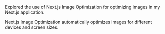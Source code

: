 Explored the use of Next.js Image Optimization for optimizing images in my Next.js application.

Next.js Image Optimization automatically optimizes images for different devices and screen sizes.